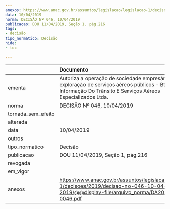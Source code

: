```yaml
---
anexos: https://www.anac.gov.br/assuntos/legislacao/legislacao-1/decisoes/2019/decisao-no-046-10-04-2019/@@display-file/arquivo_norma/DA2019-0046.pdf
data: 10/04/2019
norma: DECISÃO Nº 046, 10/04/2019
publicacao: DOU 11/04/2019, Seção 1, pág.216
tags:
- decisão
tipo_normatico: Decisão
hide: 
- toc 
 
---
```


|                    | Documento                                                                                                                                                   |
|:-------------------|:------------------------------------------------------------------------------------------------------------------------------------------------------------|
| ementa             | Autoriza a operação de sociedade empresária para exploração de serviços aéreos públicos - Btn Informação Do Trânsito E Serviços Aéreos Especializados Ltda. |
| norma              | DECISÃO Nº 046, 10/04/2019                                                                                                                                  |
| tornada_sem_efeito |                                                                                                                                                             |
| alterada           |                                                                                                                                                             |
| data               | 10/04/2019                                                                                                                                                  |
| outros             |                                                                                                                                                             |
| tipo_normatico     | Decisão                                                                                                                                                     |
| publicacao         | DOU 11/04/2019, Seção 1, pág.216                                                                                                                            |
| revogada           |                                                                                                                                                             |
| em_vigor           |                                                                                                                                                             |
| anexos             | https://www.anac.gov.br/assuntos/legislacao/legislacao-1/decisoes/2019/decisao-no-046-10-04-2019/@@display-file/arquivo_norma/DA2019-0046.pdf               |